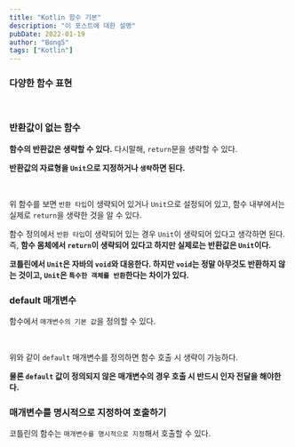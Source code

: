 ```yaml
---
title: "Kotlin 함수 기본"
description: "이 포스트에 대한 설명"
pubDate: 2022-01-19
author: "Bong5"
tags: ["Kotlin"]
---
```

### 다양한 함수 표현

<script src="https://gist.github.com/BongHoLee/8c3db5c212cc5584a067c7da3a0cf9e1.js"></script>
<br>

### 반환값이 없는 함수

**함수의 반환값은 생략할 수 있다.** 다시말해, `return`문을 생략할 수 있다.

**반환값의 자료형을 `Unit`으로 지정하거나 `생략`하면 된다.**

<script src="https://gist.github.com/BongHoLee/919a455fec606982c0fd641bb5dfe843.js"></script>
<br>

위 함수를 보면 `반환 타입`이 생략되어 있거나 `Unit`으로 설정되어 있고, 함수 내부에서는 실제로 `return`을 생략한 것을 알 수 있다.

함수 정의에서 `반환 타입`이 생략되어 있는 경우 `Unit`이 생략되어 있다고 생각하면 된다. 즉, **함수 몸체에서 `return`이 생략되어 있다고 하지만 실제로는 반환값은 `Unit`이다.**

**코틀린에서 `Unit`은 자바의 `void`와 대응한다. 하지만 `void`는 정말 아무것도 반환하지 않는 것이고, `Unit`은 `특수한 객체를 반환`한다는 차이가 있다.**

### default 매개변수

함수에서 `매개변수의 기본 값`을 정의할 수 있다.

<script src="https://gist.github.com/BongHoLee/135977a6f2a964ec81f9b0485504f37e.js"></script>
<br>

위와 같이 `default` 매개변수를 정의하면 함수 호출 시 생략이 가능하다.

**물론 `default` 값이 정의되지 않은 매개변수의 경우 호출 시 반드시 인자 전달을 해야한다.**

### 매개변수를 명시적으로 지정하여 호출하기

코틀린의 함수는 `매개변수를 명시적으로 지정`해서 호출할 수 있다.

<script src="https://gist.github.com/BongHoLee/ff01ea19af7e922c876bd61f99ff1c00.js"></script>
